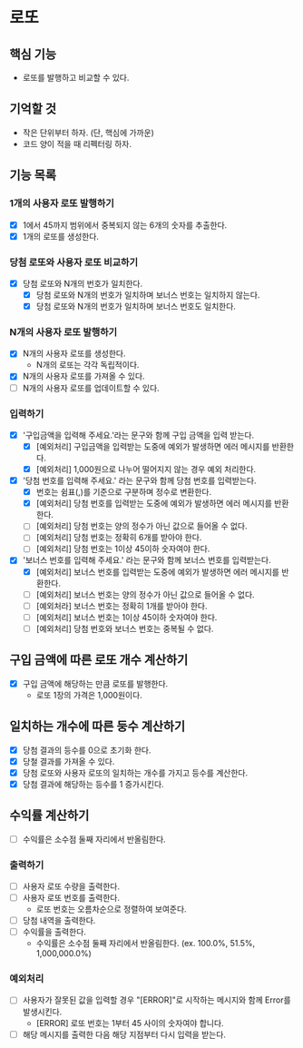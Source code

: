 # 로또

## 핵심  기능

- 로또를 발행하고 비교할 수 있다.

## 기억할 것

- 작은 단위부터 하자. (단, 핵심에 가까운)
- 코드 양이 적을 때 리펙터링 하자.

## 기능 목록

### 1개의 사용자 로또 발행하기

- [x] 1에서 45까지 범위에서 중복되지 않는 6개의 숫자를 추출한다.
- [x] 1개의 로또를 생성한다.

### 당첨 로또와 사용자 로또 비교하기

- [x] 당첨 로또와 N개의 번호가 일치한다.
  - [x] 당첨 로또와 N개의 번호가 일치하며 보너스 번호는 일치하지 않는다.
  - [x] 당첨 로또와 N개의 번호가 일치하며 보너스 번호도 일치한다.

### N개의 사용자 로또 발행하기

- [x] N개의 사용자 로또를 생성한다.
  - N개의 로또는 각각 독립적이다.
- [x] N개의 사용자 로또를 가져올 수 있다.
- [ ] N개의 사용자 로또를 업데이트할 수 있다.

### 입력하기

- [x] '구입금액을 입력해 주세요.'라는 문구와 함께 구입 금액을 입력 받는다.
  - [x] [예외처리] 구입금액을 입력받는 도중에 예외가 발생하면 에러 메시지를 반환한다.
  - [x] [예외처리] 1,000원으로 나누어 떨어지지 않는 경우 예외 처리한다.

- [x] '당첨 번호를 입력해 주세요.' 라는 문구와 함께 당첨 번호를 입력받는다.
  - [x] 번호는 쉼표(,)를 기준으로 구분하며 정수로 변환한다.
  - [x] [예외처리] 당첨 번호를 입력받는 도중에 예외가 발생하면 에러 메시지를 반환한다.
  - [ ] [예외처리] 당첨 번호는 양의 정수가 아닌 값으로 들어올 수 없다.
  - [ ] [예외처리] 당첨 번호는 정확히 6개를 받아야 한다.
  - [ ] [예외처리] 당첨 번호는 1이상 45이하 숫자여야 한다.
- [x] '보너스 번호를 입력해 주세요.' 라는 문구와 함께 보너스 번호를 입력받는다.
  - [x] [예외처리] 보너스 번호를 입력받는 도중에 예외가 발생하면 에러 메시지를 반환한다.
  - [ ] [예외처리] 보너스 번호는 양의 정수가 아닌 값으로 들어올 수 없다.
  - [ ] [예외처라] 보너스 번호는 정확히 1개를 받아야 한다.
  - [ ] [예외처리] 보너스 번호는 1이상 45이하 숫자여야 한다.
  - [ ] [예외처리] 당첨 번호와 보너스 번호는 중복될 수 없다.

## 구입 금액에 따른 로또 개수 계산하기

- [x] 구입 금액에 해당하는 만큼 로또를 발행한다.
  - 로또 1장의 가격은 1,000원이다.

## 일치하는 개수에 따른 둥수 계산하기

- [x] 당첨 결과의 등수를 0으로 초기화 한다.
- [x] 당철 결과를 가져올 수 있다.
- [x] 당첨 로또와 사용자 로또의 일치하는 개수를 가지고 등수를 계산한다.
- [x] 당첨 결과에 해당하는 등수를 1 증가시킨다.

## 수익률 계산하기

- [ ] 수익률은 소수점 둘째 자리에서 반올림한다.

### 출력하기

- [ ] 사용자 로또 수량을 출력한다.
- [ ] 사용자 로또 번호를 출력한다.
  - 로또 번호는 오름차순으로 정렬하여 보여준다.
- [ ] 당첨 내역을 출력한다.
- [ ] 수익률을 출력한다.
  - 수익률은 소수점 둘째 자리에서 반올림한다. (ex. 100.0%, 51.5%, 1,000,000.0%)

### 예외처리

- [ ] 사용자가 잘못된 값을 입력할 경우 "[ERROR]"로 시작하는 메시지와 함께 Error를 발생시킨다.
  - [ERROR] 로또 번호는 1부터 45 사이의 숫자여야 합니다.
- [ ] 해당 메시지를 출력한 다음 해당 지점부터 다시 입력을 받는다.
